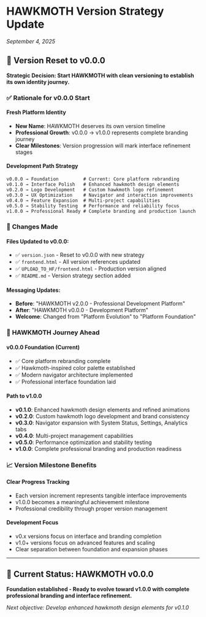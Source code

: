 # HAWKMOTH Version Strategy Update
*September 4, 2025*

## 🎯 **Version Reset to v0.0.0**

**Strategic Decision: Start HAWKMOTH with clean versioning to establish its own identity journey.**

### ✅ **Rationale for v0.0.0 Start**

#### **Fresh Platform Identity**
- **New Name**: HAWKMOTH deserves its own version timeline
- **Professional Growth**: v0.0.0 → v1.0.0 represents complete branding journey
- **Clear Milestones**: Version progression will mark interface refinement stages

#### **Development Path Strategy**
```
v0.0.0 → Foundation         # Current: Core platform rebranding
v0.1.0 → Interface Polish   # Enhanced hawkmoth design elements  
v0.2.0 → Logo Development   # Custom hawkmoth logo refinement
v0.3.0 → UX Optimization    # Navigator and interaction improvements
v0.4.0 → Feature Expansion  # Multi-project capabilities
v0.5.0 → Stability Testing  # Performance and reliability focus
v1.0.0 → Professional Ready # Complete branding and production launch
```

### 🔄 **Changes Made**

#### **Files Updated to v0.0.0:**
- ✅ `version.json` - Reset to v0.0.0 with new strategy
- ✅ `frontend.html` - All version references updated  
- ✅ `UPLOAD_TO_HF/frontend.html` - Production version aligned
- ✅ `README.md` - Version strategy section added

#### **Messaging Updates:**
- **Before**: "HAWKMOTH v2.0.0 - Professional Development Platform"
- **After**: "HAWKMOTH v0.0.0 - Development Platform"
- **Welcome**: Changed from "Platform Evolution" to "Platform Foundation"

### 🦅 **HAWKMOTH Journey Ahead**

#### **v0.0.0 Foundation (Current)**
- ✅ Core platform rebranding complete
- ✅ Hawkmoth-inspired color palette established
- ✅ Modern navigator architecture implemented
- ✅ Professional interface foundation laid

#### **Path to v1.0.0**
- **v0.1.0**: Enhanced hawkmoth design elements and refined animations
- **v0.2.0**: Custom hawkmoth logo development and brand consistency
- **v0.3.0**: Navigator expansion with System Status, Settings, Analytics tabs
- **v0.4.0**: Multi-project management capabilities
- **v0.5.0**: Performance optimization and stability testing
- **v1.0.0**: Complete professional branding and production readiness

### 📈 **Version Milestone Benefits**

#### **Clear Progress Tracking**
- Each version increment represents tangible interface improvements
- v1.0.0 becomes a meaningful achievement milestone
- Professional credibility through proper version management

#### **Development Focus**
- v0.x versions focus on interface and branding completion
- v1.0+ versions focus on advanced features and scaling
- Clear separation between foundation and expansion phases

---

## 🚀 **Current Status: HAWKMOTH v0.0.0**

**Foundation established - Ready to evolve toward v1.0.0 with complete professional branding and interface refinement.**

*Next objective: Develop enhanced hawkmoth design elements for v0.1.0*